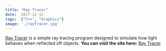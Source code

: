 ```yaml
---
title: "Ray Tracer"
date:  2017-12-12
tags:  ["C++", "Graphics"]
image: './rayTracer.jpg'
---
```


[Ray Tracer] is a simple ray tracing program designed to simulate how light
behaves when reflected off objects. **You can visit the site here:** 
[Ray Tracer]

<!--- reference links --->
[Ray Tracer]: <https://github.com/RBoshae/BasicRayTracer>
